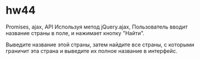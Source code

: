 # hw44
Promises, ajax, API
Используя метод jQuery.ajax,
Пользователь вводит название страны в поле, и нажимает кнопку "Найти".

Выведите название этой страны, затем найдите все страны, с которыми граничит эта страна и выведите их полное название в интерфейс.
